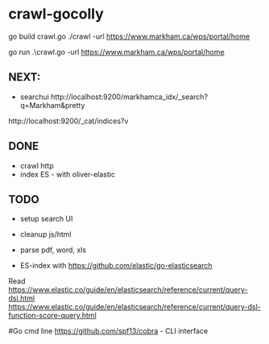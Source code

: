 # crawl-gocolly


go build crawl.go
./crawl -url https://www.markham.ca/wps/portal/home

go run .\crawl.go -url https://www.markham.ca/wps/portal/home


## NEXT:
- searchui
http://localhost:9200/markhamca_idx/_search?q=Markham&pretty

http://localhost:9200/_cat/indices?v



## DONE
- crawl http
- index ES - with oliver-elastic


## TODO 
- setup search UI
- cleanup js/html
- parse pdf, word, xls

- ES-index with https://github.com/elastic/go-elasticsearch


Read
https://www.elastic.co/guide/en/elasticsearch/reference/current/query-dsl.html
https://www.elastic.co/guide/en/elasticsearch/reference/current/query-dsl-function-score-query.html

#Go cmd line
https://github.com/spf13/cobra - CLI interface

